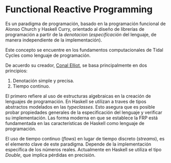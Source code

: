 # Functional Reactive Programming

Es un paradigma de programación, basado en la programación funcional de Alonso Church y Haskell Curry, orientado al diseño de librerías de programación a partir de la *denotacion* (*especifícación* del lenguaje, de manera independiente de la implementación).

Este concepto se encuentre en los fundamentos computacionales de Tidal Cycles como lenguaje de programación.

De acuerdo su creador, [Conal Elliot](https://youtu.be/j3Q32brCUAI), se basa principalmente en dos principios:

1. Denotación simple y precisa.
2. Tiempo continuo.

El primero refiere al uso de estructuras algebraicas en la creación de lenguajes de programación.
En Haskell se utilizan a traves de tipos abstractos modelados en las *typeclasses*.
Esto asegura que es posible probar propiedades generales de la especificación del lenguaje y verificar su implementación.
Las forma moderna en que se establece la FRP está fundamentada en las características de Haskell como lenguaje de programación.

El uso de tiempo continuo (*flows*) en lugar de tiempo discreto (*streams*), es el elemento clave de este paradigma.
Depende de la implementación específica de los números reales.
Actualmente en Haskell se utiliza el tipo *Double*, que implíca pérdidas en precisión.
